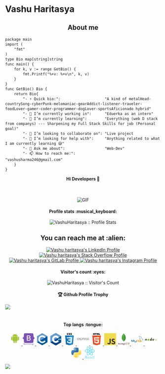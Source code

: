 # Vashu Haritasya

<h2 align="center">About me</h2>

```golang
package main
import (
	"fmt"
)
type Bio map[string]string
func main() {
	for k, v := range GetBio() {
		fmt.Printf("%+v: %+v\n", k, v)
	}
}
func GetBio() Bio {
	return Bio{
		"- ⚡ Quick bio:":                    "A kind of metalHead-countrySong-cyberPunk-melomaniac-gearAddict-listener-traveler-foodLover-gamer-coder-programmer-dogLover-sportsAficionado hybrid"
		"- 🔭 I’m currently working in":      "Eduerka as an intern"
		"- 🌱 I’m currently learning":        "Everything (web D stack from companys) --- Sharpening my Full Stack Skills for job (Personal goal)"
		"- 👯 I’m looking to collaborate on": "Live project
		"- 🤔 I’m looking for help with":     "Anything related to what I am currently learning 😅"
		"- 💬 Ask me about":                  "Web-Dev"
		"- 📫 How to reach me:":              "vashusharma246@gmail.com"
	}
}
```

<p align="center">
    <b>Hi Developers 👋</b><br><br>
    <br>
    <br>
    <img  height="250" width="500" alt="GIF" src="https://www.mygo.ge/uploads/blog/1584023795.jpg" /><br> 
</p>

<h4 align="center">Profile stats :musical_keyboard:</h4>
<p align="center"><img src="https://github-readme-stats.vercel.app/api?username=VashuHaritasya&show_icons=true&theme=synthwave" alt="VashuHaritasya :: Profile Stats" /></p>


<h2 align="center">You can reach me at :alien:</h2>
<p align="center">
  <a href="https://www.linkedin.com/in/vashu-haritasya-437b93217/">
    <img src="https://www.vectorlogo.zone/logos/linkedin/linkedin-icon.svg" alt="Vashu haritasya's LinkedIn Profile" height="30" width="30">
  </a>
  
  <a href="https://stackoverflow.com/users/19653051/vashu-haritasya-/angel-vashu-haritasya?tab=profile">
    <img src="https://www.vectorlogo.zone/logos/stackoverflow/stackoverflow-icon.svg" alt="Vashu haritasya's Stack Overflow Profile" height="30" width="30">
  </a>
  
  <a href="https://github.com/VashuHaritasya">
    <img src="https://www.vectorlogo.zone/logos/gitlab/gitlab-icon.svg" alt="Vashu haritasya's GitLab Profile" height="30" width="30">
  </a>
  
  <a href="https://www.instagram.com/vashu246haritasya/">
    <img src="https://www.vectorlogo.zone/logos/instagram/instagram-icon.svg" alt="Vashu haritasya's Instagram Profile" height="30" width="30">
  </a>
</p>

<h4 align="center">Visitor's count :eyes:</h4>
<p align="center"><img src="https://profile-counter.glitch.me/VashuHaritasya/count.svg" alt="VashuHaritasya :: Visitor's Count" /></p>

<div>
  <h4 align="center">🏆 Github Profile Trophy</h4>
  <a href="https://github.com/ryo-ma/github-profile-trophy">
    <img src="https://github-profile-trophy.vercel.app/?username=VashuHaritasya&column=7"/>
  </a>
</div>
<br>

<h4 align="center">Top langs :tongue:</h4>

<p align="center"> <a href="https://developer.android.com" target="_blank" rel="noreferrer"> <img src="https://raw.githubusercontent.com/devicons/devicon/master/icons/android/android-original-wordmark.svg" alt="android" width="40" height="40"/> </a> <a href="https://getbootstrap.com" target="_blank" rel="noreferrer"> <img src="https://raw.githubusercontent.com/devicons/devicon/master/icons/bootstrap/bootstrap-plain-wordmark.svg" alt="bootstrap" width="40" height="40"/> </a> <a href="https://www.cprogramming.com/" target="_blank" rel="noreferrer"> <img src="https://raw.githubusercontent.com/devicons/devicon/master/icons/c/c-original.svg" alt="c" width="40" height="40"/> </a> <a href="https://www.w3schools.com/cpp/" target="_blank" rel="noreferrer"> <img src="https://raw.githubusercontent.com/devicons/devicon/master/icons/cplusplus/cplusplus-original.svg" alt="cplusplus" width="40" height="40"/> </a> <a href="https://www.w3schools.com/css/" target="_blank" rel="noreferrer"> <img src="https://raw.githubusercontent.com/devicons/devicon/master/icons/css3/css3-original-wordmark.svg" alt="css3" width="40" height="40"/> </a> <a href="https://expressjs.com" target="_blank" rel="noreferrer"> <img src="https://raw.githubusercontent.com/devicons/devicon/master/icons/express/express-original-wordmark.svg" alt="express" width="40" height="40"/> </a> <a href="https://www.w3.org/html/" target="_blank" rel="noreferrer"> <img src="https://raw.githubusercontent.com/devicons/devicon/master/icons/html5/html5-original-wordmark.svg" alt="html5" width="40" height="40"/> </a> <a href="https://developer.mozilla.org/en-US/docs/Web/JavaScript" target="_blank" rel="noreferrer"> <img src="https://raw.githubusercontent.com/devicons/devicon/master/icons/javascript/javascript-original.svg" alt="javascript" width="40" height="40"/> </a> <a href="https://www.mongodb.com/" target="_blank" rel="noreferrer"> <img src="https://raw.githubusercontent.com/devicons/devicon/master/icons/mongodb/mongodb-original-wordmark.svg" alt="mongodb" width="40" height="40"/> </a> <a href="https://www.mysql.com/" target="_blank" rel="noreferrer"> <img src="https://raw.githubusercontent.com/devicons/devicon/master/icons/mysql/mysql-original-wordmark.svg" alt="mysql" width="40" height="40"/> </a> <a href="https://nodejs.org" target="_blank" rel="noreferrer"> <img src="https://raw.githubusercontent.com/devicons/devicon/master/icons/nodejs/nodejs-original-wordmark.svg" alt="nodejs" width="40" height="40"/> </a> <a href="https://www.python.org" target="_blank" rel="noreferrer"> <img src="https://raw.githubusercontent.com/devicons/devicon/master/icons/python/python-original.svg" alt="python" width="40" height="40"/> </a> <a href="https://reactjs.org/" target="_blank" rel="noreferrer"> <img src="https://raw.githubusercontent.com/devicons/devicon/master/icons/react/react-original-wordmark.svg" alt="react" width="40" height="40"/> </a> </p>

![](https://activity-graph.herokuapp.com/graph?username=VashuHaritasya&theme=react-dark&area=true)
<!--
**VashuHaritasya/VashuHaritasya** is a ✨ _special_ ✨ repository because its `README.md` (this file) appears on your GitHub profile.

Here are some ideas to get you started:

- 🔭 I’m currently working on ...
- 🌱 I’m currently learning ... Full stack development 
- 👯 I’m looking to collaborate on ...
- 🤔 I’m looking for help with ...
- 💬 Ask me about ...
- 📫 How to reach me: ... 
- 😄 Pronouns: ...
- ⚡ Fun fact: .....

-->
